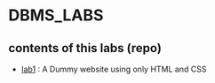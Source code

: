 # DBMS_LABS
## contents of this labs (repo)

- [lab1](https://github.com/lordcod99/DBMS_LABS/tree/main/lab1) : A Dummy website using only HTML and CSS
